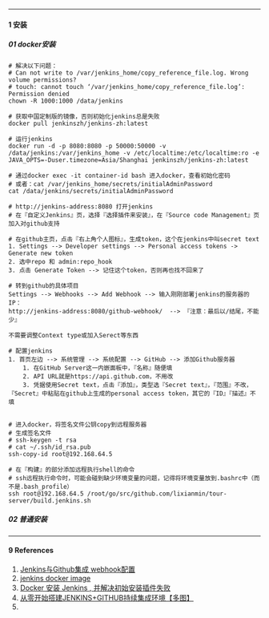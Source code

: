 

----

#### 1 安装

##### 01 docker安装

```shell
# 解决以下问题：
# Can not write to /var/jenkins_home/copy_reference_file.log. Wrong volume permissions?
# touch: cannot touch ‘/var/jenkins_home/copy_reference_file.log’: Permission denied
chown -R 1000:1000 /data/jenkins

# 获取中国定制版的镜像，否则初始化jenkins总是失败
docker pull jenkinszh/jenkins-zh:latest

# 运行jenkins
docker run -d -p 8080:8080 -p 50000:50000 -v /data/jenkins:/var/jenkins_home -v /etc/localtime:/etc/localtime:ro -e JAVA_OPTS=-Duser.timezone=Asia/Shanghai jenkinszh/jenkins-zh:latest

# 通过docker exec -it container-id bash 进入docker，查看初始化密码
# 或者：cat /var/jenkins_home/secrets/initialAdminPassword
cat /data/jenkins/secrets/initialAdminPassword

# http://jenkins-address:8080 打开jenkins
# 在『自定义Jenkins』页，选择『选择插件来安装』，在『Source code Management』页加入对github支持

# 在github主页，点击『右上角个人图标』，生成token，这个在jenkins中叫secret text 
1. Settings --> Developer settings --> Personal access tokens -> Generate new token
2. 选中repo 和 admin:repo_hook
3. 点击 Generate Token --> 记住这个token，否则再也找不回来了

# 转到github的具体项目
Settings --> Webhooks --> Add Webhook --> 输入刚刚部署jenkins的服务器的IP：
http://jenkins-address:8080/github-webhook/  --> 『注意：最后以/结尾，不能少』

不需要调整Context type或加入Serect等东西

# 配置jenkins
1. 首页左边 --> 系统管理 --> 系统配置 --> GitHub --> 添加Github服务器
	1. 在GitHub Server这一内嵌面板中，『名称』随便填
	2. API URL就是https://api.github.com，不用改
	3. 凭据使用Secret text，点击『添加』，类型选『Secret text』，『范围』不改，『Secret』中粘贴在github上生成的personal access token，其它的『ID』『描述』不填


# 进入docker，将签名文件公钥copy到远程服务器
# 生成签名文件
# ssh-keygen -t rsa
# cat ~/.ssh/id_rsa.pub 
ssh-copy-id root@192.168.64.5

# 在『构建』的部分添加远程执行shell的命令
# ssh远程执行命令时，可能会碰到缺少环境变量的问题，记得将环境变量放到.bashrc中（而不是.bash_profile）
ssh root@192.168.64.5 /root/go/src/github.com/lixianmin/tour-server/build.jenkins.sh

```



##### 02 普通安装





----
#### 9 References

1. [Jenkins与Github集成 webhook配置](https://blog.csdn.net/qq_21768483/article/details/80177920)
2. [jenkins docker image](https://hub.docker.com/r/jenkinszh/jenkins-zh)
3. [Docker 安装 Jenkins , 并解决初始安装插件失败](https://www.cnblogs.com/stormlong/p/12784513.html)
4. [从零开始搭建JENKINS+GITHUB持续集成环境【多图】](https://juejin.im/post/6844903992833605640)
5. 

